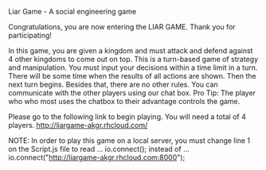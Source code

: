 Liar Game - A social engineering game

Congratulations, you are now entering the LIAR GAME. Thank you for participating!

In this game, you are given a kingdom and must attack and defend against 4 other kingdoms to come out on top.
This is a turn-based game of strategy and manipulation. You must input your decisions within a time limit in a turn. 
There will be some time when the results of all actions are shown. Then the next turn begins. 
Besides that, there are no other rules. You can communicate with the other players using our chat box. 
Pro Tip: The player who who most uses the chatbox to their advantage controls the game.  

Please go to the following link to begin playing. You will need a total of 4 players.
http://liargame-akgr.rhcloud.com/

NOTE:
In order to play this game on a local server, you must change line 1 on the Script.js file to read
... io.connect();
instead of
... io.connect("http://liargame-akgr.rhcloud.com:8000");
